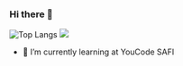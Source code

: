 ### Hi there 👋

<!--
**SoumayaAMghar/SoumayaAMghar** is a ✨ _special_ ✨ repository because its `README.md` (this file) appears on your GitHub profile.

Here are some ideas to get you started:

- 🔭 I’m currently working on ...
- 🌱 I’m currently learning ...
- 👯 I’m looking to collaborate on ...
- 🤔 I’m looking for help with ...
- 💬 Ask me about ...
- 📫 How to reach me: ...
- 😄 Pronouns: ...
- ⚡ Fun fact: ...
-->
![Top Langs](https://github-readme-stats.vercel.app/api/top-langs/?username=SoumayaAMghar&theme=tokyonight)
![](https://visitor-badge.laobi.icu/badge?page_id=SoumayaAMghar.SoumayaAMghar)
<!-- ![GitHub Stats](https://github-readme-stats.vercel.app/api?username=SoumayaAMghar&theme=radical) -->
- 🌱 I’m currently learning at YouCode SAFI
